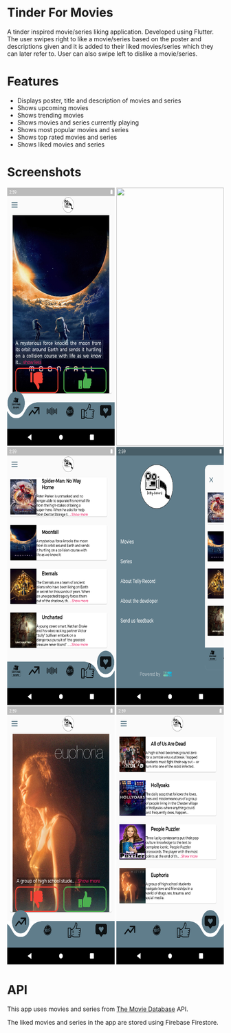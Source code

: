# Tinder For Movies

A tinder inspired movie/series liking application. Developed using Flutter. The user swipes right to like a movie/series based on the poster and descriptions given and it is added to their liked movies/series which they can later refer to. User can also swipe left to dislike a movie/series.

# Features

<ul>
  <li>Displays poster, title and description of movies and series</li>
  <li>Shows upcoming movies</li>
  <li>Shows trending movies</li>
  <li>Shows movies and series currently playing</li>
  <li>Shows most popular movies and series</li>
  <li>Shows top rated movies and series</li>
  <li>Shows liked movies and series</li>
 </ul>
    

# Screenshots

<img src="https://github.com/Usuwana/Tinder-for-Movies/blob/main/assets/demo/one.png" width="250" height="600"> <img src="https://github.com/Usuwana/Tinder-for-Movies/blob/main/assets/demo/two.png" width="250" height="600">
<img src="https://github.com/Usuwana/Tinder-for-Movies/blob/main/assets/demo/three.png" width="250" height="600"> <img src="https://github.com/Usuwana/Tinder-for-Movies/blob/main/assets/demo/four.png" width="250" height="600">
<img src="https://github.com/Usuwana/Tinder-for-Movies/blob/main/assets/demo/five.png" width="250" height="600"> <img src="https://github.com/Usuwana/Tinder-for-Movies/blob/main/assets/demo/six.png" width="250" height="600">

# API

This app uses movies and series from <a href=https://www.themoviedb.org/>The Movie Database</a> API.

The liked movies and series in the app are stored using Firebase Firestore.


